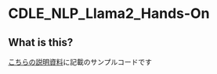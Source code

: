 # CDLE_NLP_Llama2_Hands-On

## What is this?
[こちらの説明資料](https://drive.google.com/file/d/1slSX1N3bSKhEhOg-z3dJEMXTYv5fNEFp/view?usp=drive_link "説明資料")に記載のサンプルコードです
